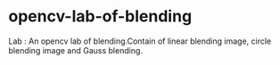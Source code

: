 # opencv-lab-of-blending
Lab : An opencv lab of blending.Contain of linear blending image, circle blending image and Gauss blending.
